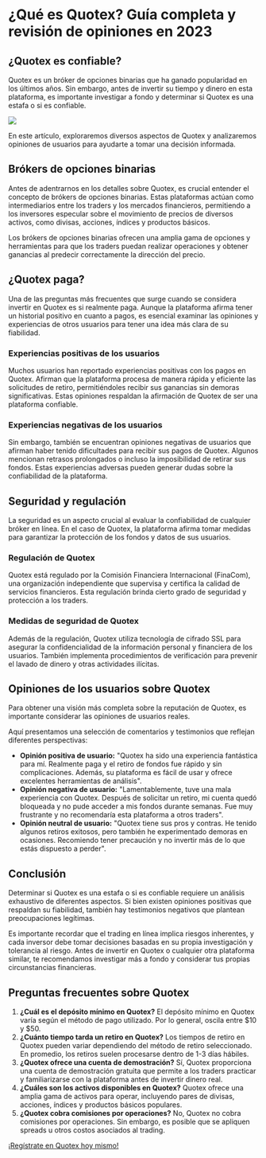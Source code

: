 # ¿Qué es Quotex? Guía completa y revisión de opiniones en 2023

## ¿Quotex es confiable?

Quotex es un bróker de opciones binarias que ha ganado popularidad en
los últimos años. Sin embargo, antes de invertir su tiempo y dinero en
esta plataforma, es importante investigar a fondo y determinar si Quotex
es una estafa o si es confiable.

[![](https://static.quotex.io/files/4_en/300_250.jpg)](https://traff.sbs/brokerqxlid)

En este artículo, exploraremos diversos aspectos de Quotex y
analizaremos opiniones de usuarios para ayudarte a tomar una decisión
informada.

## Brókers de opciones binarias

Antes de adentrarnos en los detalles sobre Quotex, es crucial entender
el concepto de brókers de opciones binarias. Estas plataformas actúan
como intermediarios entre los traders y los mercados financieros,
permitiendo a los inversores especular sobre el movimiento de precios de
diversos activos, como divisas, acciones, índices y productos básicos.

Los brókers de opciones binarias ofrecen una amplia gama de opciones y
herramientas para que los traders puedan realizar operaciones y obtener
ganancias al predecir correctamente la dirección del precio.

## ¿Quotex paga?

Una de las preguntas más frecuentes que surge cuando se considera
invertir en Quotex es si realmente paga. Aunque la plataforma afirma
tener un historial positivo en cuanto a pagos, es esencial examinar las
opiniones y experiencias de otros usuarios para tener una idea más clara
de su fiabilidad.

### Experiencias positivas de los usuarios

Muchos usuarios han reportado experiencias positivas con los pagos en
Quotex. Afirman que la plataforma procesa de manera rápida y eficiente
las solicitudes de retiro, permitiéndoles recibir sus ganancias sin
demoras significativas. Estas opiniones respaldan la afirmación de
Quotex de ser una plataforma confiable.

### Experiencias negativas de los usuarios

Sin embargo, también se encuentran opiniones negativas de usuarios que
afirman haber tenido dificultades para recibir sus pagos de Quotex.
Algunos mencionan retrasos prolongados o incluso la imposibilidad de
retirar sus fondos. Estas experiencias adversas pueden generar dudas
sobre la confiabilidad de la plataforma.

## Seguridad y regulación

La seguridad es un aspecto crucial al evaluar la confiabilidad de
cualquier bróker en línea. En el caso de Quotex, la plataforma afirma
tomar medidas para garantizar la protección de los fondos y datos de sus
usuarios.

### Regulación de Quotex

Quotex está regulado por la Comisión Financiera Internacional (FinaCom),
una organización independiente que supervisa y certifica la calidad de
servicios financieros. Esta regulación brinda cierto grado de seguridad
y protección a los traders.

### Medidas de seguridad de Quotex

Además de la regulación, Quotex utiliza tecnología de cifrado SSL para
asegurar la confidencialidad de la información personal y financiera de
los usuarios. También implementa procedimientos de verificación para
prevenir el lavado de dinero y otras actividades ilícitas.

## Opiniones de los usuarios sobre Quotex

Para obtener una visión más completa sobre la reputación de Quotex, es
importante considerar las opiniones de usuarios reales.

Aquí presentamos una selección de comentarios y testimonios que reflejan
diferentes perspectivas:

-   **Opinión positiva de usuario:** "Quotex ha sido una experiencia
    fantástica para mí. Realmente paga y el retiro de fondos fue rápido
    y sin complicaciones. Además, su plataforma es fácil de usar y
    ofrece excelentes herramientas de análisis".
-   **Opinión negativa de usuario:** "Lamentablemente, tuve una mala
    experiencia con Quotex. Después de solicitar un retiro, mi cuenta
    quedó bloqueada y no pude acceder a mis fondos durante semanas. Fue
    muy frustrante y no recomendaría esta plataforma a otros
    traders".
-   **Opinión neutral de usuario:** "Quotex tiene sus pros y contras.
    He tenido algunos retiros exitosos, pero también he experimentado
    demoras en ocasiones. Recomiendo tener precaución y no invertir más
    de lo que estás dispuesto a perder".

## Conclusión

Determinar si Quotex es una estafa o si es confiable requiere un
análisis exhaustivo de diferentes aspectos. Si bien existen opiniones
positivas que respaldan su fiabilidad, también hay testimonios negativos
que plantean preocupaciones legítimas.

Es importante recordar que el trading en línea implica riesgos
inherentes, y cada inversor debe tomar decisiones basadas en su propia
investigación y tolerancia al riesgo. Antes de invertir en Quotex o
cualquier otra plataforma similar, te recomendamos investigar más a
fondo y considerar tus propias circunstancias financieras.

## Preguntas frecuentes sobre Quotex

1.  **¿Cuál es el depósito mínimo en Quotex?** El depósito mínimo en
    Quotex varía según el método de pago utilizado. Por lo general,
    oscila entre \$10 y \$50.
2.  **¿Cuánto tiempo tarda un retiro en Quotex?** Los tiempos de retiro
    en Quotex pueden variar dependiendo del método de retiro
    seleccionado. En promedio, los retiros suelen procesarse dentro de
    1-3 días hábiles.
3.  **¿Quotex ofrece una cuenta de demostración?** Sí, Quotex
    proporciona una cuenta de demostración gratuita que permite a los
    traders practicar y familiarizarse con la plataforma antes de
    invertir dinero real.
4.  **¿Cuáles son los activos disponibles en Quotex?** Quotex ofrece una
    amplia gama de activos para operar, incluyendo pares de divisas,
    acciones, índices y productos básicos populares.
5.  **¿Quotex cobra comisiones por operaciones?** No, Quotex no cobra
    comisiones por operaciones. Sin embargo, es posible que se apliquen
    spreads u otros costos asociados al trading.

[¡Regístrate en Quotex hoy
mismo!](\%22https://traff.sbs/brokerqxsignup\%22)

